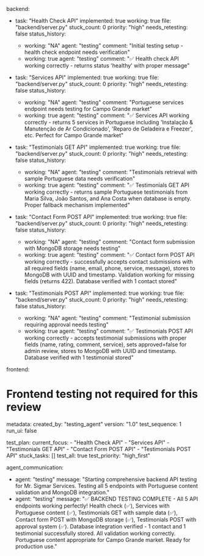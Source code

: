 backend:
  - task: "Health Check API"
    implemented: true
    working: true
    file: "backend/server.py"
    stuck_count: 0
    priority: "high"
    needs_retesting: false
    status_history:
      - working: "NA"
        agent: "testing"
        comment: "Initial testing setup - health check endpoint needs verification"
      - working: true
        agent: "testing"
        comment: "✅ Health check API working correctly - returns status 'healthy' with proper message"

  - task: "Services API"
    implemented: true
    working: true
    file: "backend/server.py"
    stuck_count: 0
    priority: "high"
    needs_retesting: false
    status_history:
      - working: "NA"
        agent: "testing"
        comment: "Portuguese services endpoint needs testing for Campo Grande market"
      - working: true
        agent: "testing"
        comment: "✅ Services API working correctly - returns 5 services in Portuguese including 'Instalação & Manutenção de Ar Condicionado', 'Reparo de Geladeira e Freezer', etc. Perfect for Campo Grande market"

  - task: "Testimonials GET API"
    implemented: true
    working: true
    file: "backend/server.py"
    stuck_count: 0
    priority: "high"
    needs_retesting: false
    status_history:
      - working: "NA"
        agent: "testing"
        comment: "Testimonials retrieval with sample Portuguese data needs verification"
      - working: true
        agent: "testing"
        comment: "✅ Testimonials GET API working correctly - returns sample Portuguese testimonials from Maria Silva, João Santos, and Ana Costa when database is empty. Proper fallback mechanism implemented"

  - task: "Contact Form POST API"
    implemented: true
    working: true
    file: "backend/server.py"
    stuck_count: 0
    priority: "high"
    needs_retesting: false
    status_history:
      - working: "NA"
        agent: "testing"
        comment: "Contact form submission with MongoDB storage needs testing"
      - working: true
        agent: "testing"
        comment: "✅ Contact form POST API working correctly - successfully accepts contact submissions with all required fields (name, email, phone, service, message), stores to MongoDB with UUID and timestamp. Validation working for missing fields (returns 422). Database verified with 1 contact stored"

  - task: "Testimonials POST API"
    implemented: true
    working: true
    file: "backend/server.py"
    stuck_count: 0
    priority: "high"
    needs_retesting: false
    status_history:
      - working: "NA"
        agent: "testing"
        comment: "Testimonial submission requiring approval needs testing"
      - working: true
        agent: "testing"
        comment: "✅ Testimonials POST API working correctly - accepts testimonial submissions with proper fields (name, rating, comment, service), sets approved=false for admin review, stores to MongoDB with UUID and timestamp. Database verified with 1 testimonial stored"

frontend:
  # Frontend testing not required for this review

metadata:
  created_by: "testing_agent"
  version: "1.0"
  test_sequence: 1
  run_ui: false

test_plan:
  current_focus:
    - "Health Check API"
    - "Services API"
    - "Testimonials GET API"
    - "Contact Form POST API"
    - "Testimonials POST API"
  stuck_tasks: []
  test_all: true
  test_priority: "high_first"

agent_communication:
  - agent: "testing"
    message: "Starting comprehensive backend API testing for Mr. Sigmar Services. Testing all 5 endpoints with Portuguese content validation and MongoDB integration."
  - agent: "testing"
    message: "✅ BACKEND TESTING COMPLETE - All 5 API endpoints working perfectly! Health check (✅), Services with Portuguese content (✅), Testimonials GET with sample data (✅), Contact form POST with MongoDB storage (✅), Testimonials POST with approval system (✅). Database integration verified - 1 contact and 1 testimonial successfully stored. All validation working correctly. Portuguese content appropriate for Campo Grande market. Ready for production use."